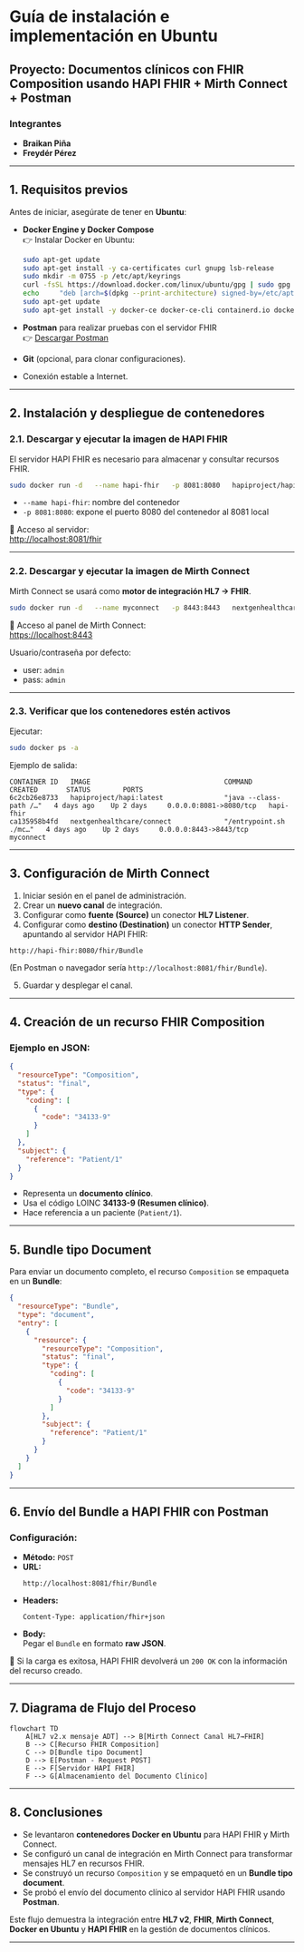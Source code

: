 # Guía de instalación e implementación en Ubuntu  
## Proyecto: Documentos clínicos con FHIR Composition usando HAPI FHIR + Mirth Connect + Postman

### Integrantes
- **Braikan Piña**
- **Freydér Pérez**

---

## 1. Requisitos previos
Antes de iniciar, asegúrate de tener en **Ubuntu**:

- **Docker Engine y Docker Compose**  
  👉 Instalar Docker en Ubuntu:  
  ```bash
  sudo apt-get update
  sudo apt-get install -y ca-certificates curl gnupg lsb-release
  sudo mkdir -m 0755 -p /etc/apt/keyrings
  curl -fsSL https://download.docker.com/linux/ubuntu/gpg | sudo gpg --dearmor -o /etc/apt/keyrings/docker.gpg
  echo     "deb [arch=$(dpkg --print-architecture) signed-by=/etc/apt/keyrings/docker.gpg] https://download.docker.com/linux/ubuntu     $(lsb_release -cs) stable" | sudo tee /etc/apt/sources.list.d/docker.list > /dev/null
  sudo apt-get update
  sudo apt-get install -y docker-ce docker-ce-cli containerd.io docker-compose-plugin
  ```

- **Postman** para realizar pruebas con el servidor FHIR  
  👉 [Descargar Postman](https://www.postman.com/downloads/)  

- **Git** (opcional, para clonar configuraciones).  
- Conexión estable a Internet.  

---

## 2. Instalación y despliegue de contenedores

### 2.1. Descargar y ejecutar la imagen de HAPI FHIR
El servidor HAPI FHIR es necesario para almacenar y consultar recursos FHIR.

```bash
sudo docker run -d   --name hapi-fhir   -p 8081:8080   hapiproject/hapi:latest
```

- `--name hapi-fhir`: nombre del contenedor  
- `-p 8081:8080`: expone el puerto 8080 del contenedor al 8081 local  

📍 Acceso al servidor:  
[http://localhost:8081/fhir](http://localhost:8081/fhir)

---

### 2.2. Descargar y ejecutar la imagen de Mirth Connect
Mirth Connect se usará como **motor de integración HL7 → FHIR**.

```bash
sudo docker run -d   --name myconnect   -p 8443:8443   nextgenhealthcare/connect
```

📍 Acceso al panel de Mirth Connect:  
[https://localhost:8443](https://localhost:8443)  

Usuario/contraseña por defecto:  
- user: `admin`  
- pass: `admin`  

---

### 2.3. Verificar que los contenedores estén activos
Ejecutar:

```bash
sudo docker ps -a
```

Ejemplo de salida:

```
CONTAINER ID   IMAGE                                 COMMAND                  CREATED       STATUS        PORTS
6c2cb26e8733   hapiproject/hapi:latest               "java --class-path /…"   4 days ago    Up 2 days     0.0.0.0:8081->8080/tcp   hapi-fhir
ca135958b4fd   nextgenhealthcare/connect             "/entrypoint.sh ./mc…"   4 days ago    Up 2 days     0.0.0.0:8443->8443/tcp   myconnect
```

---

## 3. Configuración de Mirth Connect

1. Iniciar sesión en el panel de administración.  
2. Crear un **nuevo canal** de integración.  
3. Configurar como **fuente (Source)** un conector **HL7 Listener**.  
4. Configurar como **destino (Destination)** un conector **HTTP Sender**, apuntando al servidor HAPI FHIR:  

```
http://hapi-fhir:8080/fhir/Bundle
```

(En Postman o navegador sería `http://localhost:8081/fhir/Bundle`).

5. Guardar y desplegar el canal.  

---

## 4. Creación de un recurso FHIR Composition

### Ejemplo en JSON:
```json
{
  "resourceType": "Composition",
  "status": "final",
  "type": {
    "coding": [
      {
        "code": "34133-9"
      }
    ]
  },
  "subject": {
    "reference": "Patient/1"
  }
}
```

- Representa un **documento clínico**.  
- Usa el código LOINC **34133-9 (Resumen clínico)**.  
- Hace referencia a un paciente (`Patient/1`).  

---

## 5. Bundle tipo Document
Para enviar un documento completo, el recurso `Composition` se empaqueta en un **Bundle**:

```json
{
  "resourceType": "Bundle",
  "type": "document",
  "entry": [
    {
      "resource": {
        "resourceType": "Composition",
        "status": "final",
        "type": {
          "coding": [
            {
              "code": "34133-9"
            }
          ]
        },
        "subject": {
          "reference": "Patient/1"
        }
      }
    }
  ]
}
```

---

## 6. Envío del Bundle a HAPI FHIR con Postman

### Configuración:
- **Método:** `POST`  
- **URL:**  
  ```
  http://localhost:8081/fhir/Bundle
  ```
- **Headers:**  
  ```
  Content-Type: application/fhir+json
  ```
- **Body:**  
  Pegar el `Bundle` en formato **raw JSON**.

📍 Si la carga es exitosa, HAPI FHIR devolverá un `200 OK` con la información del recurso creado.

---

## 7. Diagrama de Flujo del Proceso

```mermaid
flowchart TD
    A[HL7 v2.x mensaje ADT] --> B[Mirth Connect Canal HL7→FHIR]
    B --> C[Recurso FHIR Composition]
    C --> D[Bundle tipo Document]
    D --> E[Postman - Request POST]
    E --> F[Servidor HAPI FHIR]
    F --> G[Almacenamiento del Documento Clínico]
```

---

## 8. Conclusiones
- Se levantaron **contenedores Docker en Ubuntu** para HAPI FHIR y Mirth Connect.  
- Se configuró un canal de integración en Mirth Connect para transformar mensajes HL7 en recursos FHIR.  
- Se construyó un recurso `Composition` y se empaquetó en un **Bundle tipo document**.  
- Se probó el envío del documento clínico al servidor HAPI FHIR usando **Postman**.  

Este flujo demuestra la integración entre **HL7 v2**, **FHIR**, **Mirth Connect**, **Docker en Ubuntu** y **HAPI FHIR** en la gestión de documentos clínicos.  

---
